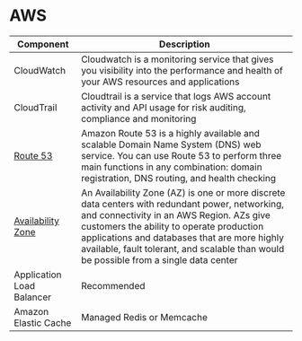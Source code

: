

# AWS

Component|Description|
-----------|---------------------------------|
CloudWatch| Cloudwatch is a monitoring service that gives you visibility into the performance and health of your AWS resources and applications|
CloudTrail|Cloudtrail is a service that logs AWS account activity and API usage for risk auditing, compliance and monitoring|
[Route 53](https://docs.aws.amazon.com/Route53/latest/DeveloperGuide/Welcome.html)| Amazon Route 53 is a highly available and scalable Domain Name System (DNS) web service. You can use Route 53 to perform three main functions in any combination: domain registration, DNS routing, and health checking |
[Availability Zone](https://aws.amazon.com/about-aws/global-infrastructure/regions_az/)| An Availability Zone (AZ) is one or more discrete data centers with redundant power, networking, and connectivity in an AWS Region. AZs give customers the ability to operate production applications and databases that are more highly available, fault tolerant, and scalable than would be possible from a single data center|
Application Load Balancer | Recommended|
Amazon Elastic Cache | Managed Redis or Memcache |
